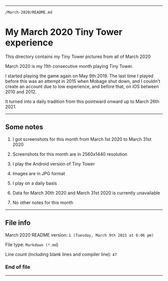 
***

`/March-2020/README.md`

# My March 2020 Tiny Tower experience

This directory contains my Tiny Tower pictures from all of March 2020

March 2020 is my 11th consecutive month playing Tiny Tower.

I started playing the game again on May 9th 2019. The last time I played before this was an attempt in 2015 when Mobage shut down, and I couldn't create an account due to low experience, and before that, on iOS between 2010 and 2012.

It turned into a daily tradition from this pointward onward up to March 26th 2021.

***

## Some notes

1. I got screenshots for this month from March 1st 2020 to March 31st 2020

2. Screenshots for this month are in 2560x1440 resolution

3. I play the Android version of Tiny Tower

4. Images are in JPG format

5. I play on a daily basis

6. Data for March 30th 2020 and March 31st 2020 is currently unavailable

7. No other notes for this month

***

## File info

March 2020 README version: `1 (Tuesday, March 9th 2021 at 6:06 pm)`

File type: `Markdown (*.md`)

Line count (including blank lines and compiler line): `47`

### End of file

***
